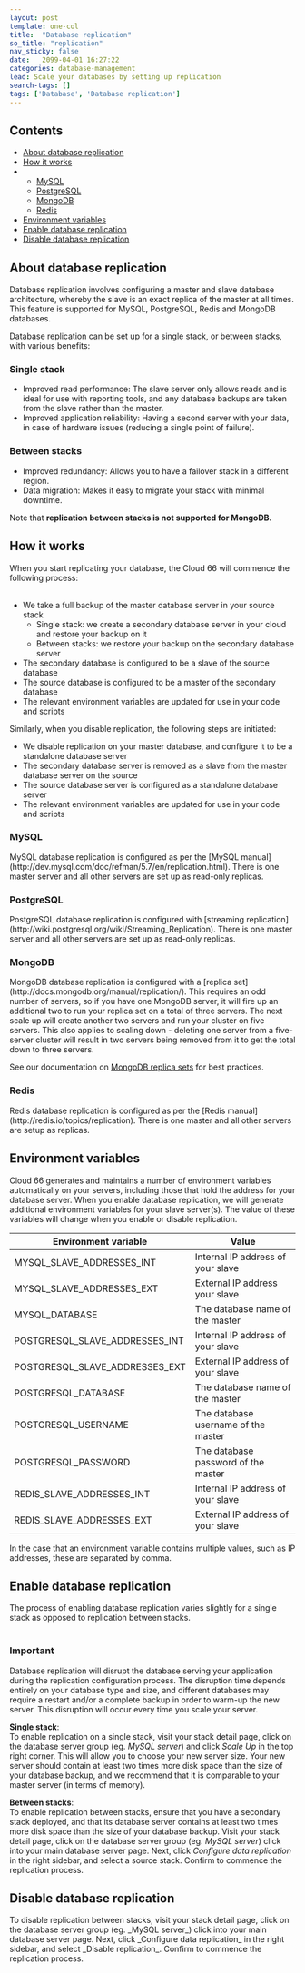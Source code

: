 ```yaml
---
layout: post
template: one-col
title:  "Database replication"
so_title: "replication"
nav_sticky: false
date:   2099-04-01 16:27:22
categories: database-management
lead: Scale your databases by setting up replication
search-tags: []
tags: ['Database', 'Database replication']
---
```


<h2>Contents</h2>
<ul class="page-toc">
	<li>
    	<a href="#about">About database replication</a>
    </li>
	<li>
		<a href="#how">How it works</a>
	</li>
	        <li>
                <ul>
                <li><a href="#mysql">MySQL</a></li>
                <li><a href="#postgresql">PostgreSQL</a></li>
                <li><a href="#mongodb">MongoDB</a></li>
                <li><a href="#redis">Redis</a></li>
                </ul>
            </li>
	<li>
		<a href="#vars">Environment variables</a>
	</li>
	<li>
		<a href="#enable">Enable database replication</a>
	</li>
	<li>
		<a href="#disable">Disable database replication</a>
	</li>
</ul>

<h2 id="about">About database replication</h2>
Database replication involves configuring a master and slave database architecture, whereby the slave is an exact replica of the master at all times. This feature is supported for MySQL, PostgreSQL, Redis and MongoDB databases.

Database replication can be set up for a single stack, or between stacks, with various benefits:

<h3>Single stack</h3>

- Improved read performance: The slave server only allows reads and is ideal for use with reporting tools, and any database backups are taken from the slave rather than the master.
- Improved application reliability: Having a second server with your data, in case of hardware issues (reducing a single point of failure).

<h3>Between stacks</h3>

- Improved redundancy: Allows you to have a failover stack in a different region.
- Data migration: Makes it easy to migrate your stack with minimal downtime.

Note that <b>replication between stacks is not supported for MongoDB.</b>

<h2 id="how">How it works</h2>
When you start replicating your database, the Cloud 66 will commence the following process:<br/><br/>

<ul style="margin-bottom:0em">
	<li>We take a full backup of the master database server in your source stack
	    <ul style="margin-bottom:0em">
	        <li>Single stack: we create a secondary database server in your cloud and restore your backup on it</li>
	        <li>Between stacks: we restore your backup on the secondary database server</li>
	    </ul>
	</li>
	<li>The secondary database is configured to be a slave of the source database</li>
	<li>The source database is configured to be a master of the secondary database</li>
	<li>The relevant environment variables are updated for use in your code and scripts</li>
</ul>

Similarly, when you disable replication, the following steps are initiated:
<ul style="margin-bottom:0em">
<li>We disable replication on your master database, and configure it to be a standalone database server</li>
<li>The secondary database server is removed as a slave from the master database server on the source</li>
<li>The source database server is configured as a standalone database server</li>
<li>The relevant environment variables are updated for use in your code and scripts</li>
</ul>

<h3 id="mysql">MySQL</h3>
MySQL database replication is configured as per the [MySQL manual](http://dev.mysql.com/doc/refman/5.7/en/replication.html). There is one master server and all other servers are set up as read-only replicas.

<h3 id="postgresql">PostgreSQL</h3>
PostgreSQL database replication is configured with [streaming replication](http://wiki.postgresql.org/wiki/Streaming_Replication). There is one master server and all other servers are set up as read-only replicas.

<h3 id="mongodb">MongoDB</h3>
MongoDB database replication is configured with a [replica set](http://docs.mongodb.org/manual/replication/). This requires an odd number of servers, so if you have one MongoDB server, it will fire up an additional two to run your replica set on a total of three servers. The next scale up will create another two servers and run your cluster on five servers. This also applies to scaling down - deleting one server from a five-server cluster will result in two servers being removed from it to get the total down to three servers.

See our documentation on <a href="#">MongoDB replica sets</a> for best practices.

<h3 id="redis">Redis</h3>
Redis database replication is configured as per the [Redis manual](http://redis.io/topics/replication). There is one master and all other servers are setup as replicas.

<h2 id="vars">Environment variables</h2>
Cloud 66 generates and maintains a number of environment variables automatically on your servers, including those that hold the address for your database server. When you enable database replication, we will generate additional environment variables for your slave server(s). The value of these variables will change when you enable or disable replication.

<table class='table table-bordered table-striped'>
	<thead>
		<tr>
			<th>Environment variable</th>
			<th>Value</th>
		</tr>
	</thead>
	<tbody>
		<tr>
			<td>MYSQL_SLAVE_ADDRESSES_INT</td>
			<td>Internal IP address of your slave</td>
		</tr>
		<tr>
			<td>MYSQL_SLAVE_ADDRESSES_EXT</td>
			<td>External IP address your slave</td>
		</tr>
		<tr>
			<td>MYSQL_DATABASE</td>
			<td>The database name of the master</td>
		</tr>
		<tr>
			<td>POSTGRESQL_SLAVE_ADDRESSES_INT</td>
			<td>Internal IP address of your slave</td>
		</tr>
		<tr>
			<td>POSTGRESQL_SLAVE_ADDRESSES_EXT</td>
			<td>External IP address of your slave</td>
		</tr>
		<tr>
			<td>POSTGRESQL_DATABASE</td>
			<td>The database name of the master</td>
		</tr>
		<tr>
			<td>POSTGRESQL_USERNAME</td>
			<td>The database username of the master</td>
		</tr>
		<tr>
			<td>POSTGRESQL_PASSWORD</td>
			<td>The database password of the master</td>
		</tr>
		<tr>
			<td>REDIS_SLAVE_ADDRESSES_INT</td>
			<td>Internal IP address of your slave</td>
		</tr>
		<tr>
			<td>REDIS_SLAVE_ADDRESSES_EXT</td>
			<td>External IP address of your slave</td>
		</tr>
	</tbody>
</table>

In the case that an environment variable contains multiple values, such as IP addresses, these are separated by comma.

<h2 id="enable">Enable database replication</h2>
The process of enabling database replication varies slightly for a single stack as opposed to replication between stacks.
<br/><br/>
<div class="notice notice-danger">
	<h3>Important</h3>
	<p>Database replication will disrupt the database serving your application during the replication configuration process. The disruption time depends entirely on your database type and size, and different databases may require a restart and/or a complete backup in order to warm-up the new server. This disruption will occur every time you scale your server.</p>
</div>

<b>Single stack</b>:<br/>
To enable replication on a single stack, visit your stack detail page, click on the database server group (eg. _MySQL server_) and click <i>Scale Up</i> in the top right corner. This will allow you to choose your new server size. Your new server should contain at least two times more disk space than the size of your database backup, and we recommend that it is comparable to your master server (in terms of memory).

<b>Between stacks</b>:<br/>
To enable replication between stacks, ensure that you have a secondary stack deployed, and that its database server contains at least two times more disk space than the size of your database backup. Visit your stack detail page, click on the database server group (eg. _MySQL server_) click into your main database server page. Next, click _Configure data replication_ in the right sidebar, and select a source stack. Confirm to commence the replication process.

<h2 id="disable">Disable database replication</h2>
To disable replication between stacks, visit your stack detail page, click on the database server group (eg. _MySQL server_) click into your main database server page. Next, click _Configure data replication_ in the right sidebar, and select _Disable replication_. Confirm to commence the replication process.